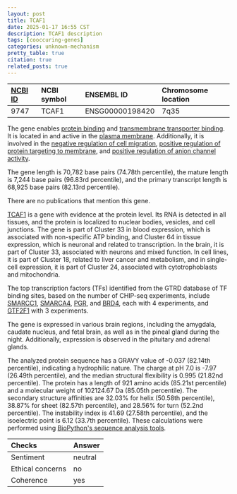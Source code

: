 ```yaml
---
layout: post
title: TCAF1
date: 2025-01-17 16:55 CST
description: TCAF1 description
tags: [cooccuring-genes]
categories: unknown-mechanism
pretty_table: true
citation: true
related_posts: true
---
```




| [NCBI ID](https://www.ncbi.nlm.nih.gov/gene/9747) | NCBI symbol | ENSEMBL ID | Chromosome location |
| :-------- | :------- | :-------- | :------- |
| 9747  | TCAF1 | ENSG00000198420 | 7q35  |



The gene enables [protein binding](https://amigo.geneontology.org/amigo/term/GO:0005515) and [transmembrane transporter binding](https://amigo.geneontology.org/amigo/term/GO:0044325). It is located in and active in the [plasma membrane](https://amigo.geneontology.org/amigo/term/GO:0005886). Additionally, it is involved in the [negative regulation of cell migration](https://amigo.geneontology.org/amigo/term/GO:0030336), [positive regulation of protein targeting to membrane](https://amigo.geneontology.org/amigo/term/GO:0090314), and [positive regulation of anion channel activity](https://amigo.geneontology.org/amigo/term/GO:1901529).


The gene length is 70,782 base pairs (74.78th percentile), the mature length is 7,244 base pairs (96.83rd percentile), and the primary transcript length is 68,925 base pairs (82.13rd percentile).


There are no publications that mention this gene.



[TCAF1](https://www.proteinatlas.org/ENSG00000198420-TCAF1) is a gene with evidence at the protein level. Its RNA is detected in all tissues, and the protein is localized to nuclear bodies, vesicles, and cell junctions. The gene is part of Cluster 33 in blood expression, which is associated with non-specific ATP binding, and Cluster 64 in tissue expression, which is neuronal and related to transcription. In the brain, it is part of Cluster 33, associated with neurons and mixed function. In cell lines, it is part of Cluster 18, related to liver cancer and metabolism, and in single-cell expression, it is part of Cluster 24, associated with cytotrophoblasts and mitochondria.


The top transcription factors (TFs) identified from the GTRD database of TF binding sites, based on the number of CHIP-seq experiments, include [SMARCC1](https://www.ncbi.nlm.nih.gov/gene/6599), [SMARCA4](https://www.ncbi.nlm.nih.gov/gene/6597), [PGR](https://www.ncbi.nlm.nih.gov/gene/5241), and [BRD4](https://www.ncbi.nlm.nih.gov/gene/23476), each with 4 experiments, and [GTF2F1](https://www.ncbi.nlm.nih.gov/gene/2962) with 3 experiments.





The gene is expressed in various brain regions, including the amygdala, caudate nucleus, and fetal brain, as well as in the pineal gland during the night. Additionally, expression is observed in the pituitary and adrenal glands.




The analyzed protein sequence has a GRAVY value of -0.037 (82.14th percentile), indicating a hydrophilic nature. The charge at pH 7.0 is -7.97 (26.49th percentile), and the median structural flexibility is 0.995 (21.82nd percentile). The protein has a length of 921 amino acids (85.21st percentile) and a molecular weight of 102124.67 Da (85.05th percentile). The secondary structure affinities are 32.03% for helix (50.58th percentile), 38.87% for sheet (82.57th percentile), and 28.56% for turn (52.2nd percentile). The instability index is 41.69 (27.58th percentile), and the isoelectric point is 6.12 (33.7th percentile). These calculations were performed using [BioPython's sequence analysis tools](https://biopython.org/docs/1.75/api/Bio.SeqUtils.ProtParam.html).





| Checks    | Answer |
| :-------- | :------- |
| Sentiment  | neutral   |
| Ethical concerns | no     |
| Coherence    | yes    |